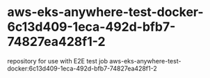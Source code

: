 # aws-eks-anywhere-test-docker-6c13d409-1eca-492d-bfb7-74827ea428f1-2
repository for use with E2E test job aws-eks-anywhere-test-docker:6c13d409-1eca-492d-bfb7-74827ea428f1-2
